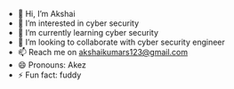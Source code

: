 - 👋 Hi, I’m Akshai
- 👀 I’m interested in cyber security
- 🌱 I’m currently learning cyber security
- 💞️ I’m looking to collaborate with cyber security engineer
- 📫 Reach me on akshaikumars123@gmail.com 
- 😄 Pronouns: Akez
- ⚡ Fun fact: fuddy

<!---
Akshai-akez/Akshai-akez is a ✨ special ✨ repository because its `README.md` (this file) appears on your GitHub profile.
You can click the Preview link to take a look at your changes.
--->
